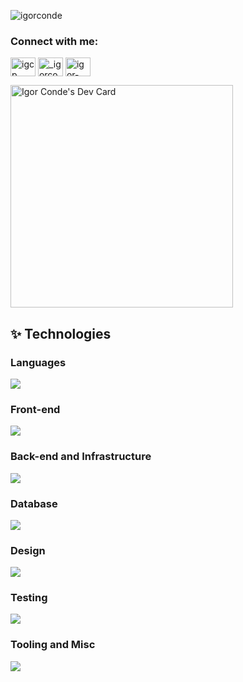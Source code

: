 <p align="left"> <img src="https://komarev.com/ghpvc/?username=igorconde&label=Profile%20views&color=0e75b6&style=flat" alt="igorconde" /> </p>

<h3 align="left">Connect with me:</h3>
<p align="left">
<a href="https://dev.to/igcp" target="blank"><img align="center" src="https://raw.githubusercontent.com/rahuldkjain/github-profile-readme-generator/master/src/images/icons/Social/devto.svg" alt="igcp" height="30" width="40" /></a>
<a href="https://twitter.com/_igorconde" target="blank"><img align="center" src="https://raw.githubusercontent.com/rahuldkjain/github-profile-readme-generator/master/src/images/icons/Social/twitter.svg" alt="_igorconde" height="30" width="40" /></a>
<a href="https://linkedin.com/in/igor-conde" target="blank"><img align="center" src="https://raw.githubusercontent.com/rahuldkjain/github-profile-readme-generator/master/src/images/icons/Social/linked-in-alt.svg" alt="igor-conde" height="30" width="40" /></a>
</p>

<a href="https://app.daily.dev/igor_conde"><img src="https://api.daily.dev/devcards/v2/GblC6vN8G.png?r=erk&type=default" width="356" alt="Igor Conde's Dev Card"/></a>

## ✨ Technologies
### Languages
![](https://skillicons.dev/icons?i=js,ts,java,php,py,lua,cs,c)
  
### Front-end
![](https://skillicons.dev/icons?i=react,vue,angular,redux,styledcomponents,emotion,sass,tailwindcss,css,bootstrap,vite,nextjs,react,jquery,d3,materialui,pug,electron,gatsby,html,alpinejs)
  
### Back-end and Infrastructure
![](https://skillicons.dev/icons?i=nodejs,express,flask,hibernate,laravel,maven,nestjs,prisma,spring,symfony,nginx,redis,flask,fastapi,graphql,cloudflare,netlify)

### Database
![](https://skillicons.dev/icons?i=firebase,mongodb,mysql,postgres,sqlite)

### Design
![](https://skillicons.dev/icons?i=figma,ps)

### Testing
![](https://skillicons.dev/icons?i=jest,selenium,gherkin)

### Tooling and Misc
![](https://skillicons.dev/icons?i=docker,github,git,idea,vscode,visualstudio,eclipse,neovim,linux,bash,powershell,regex,unity,md)
